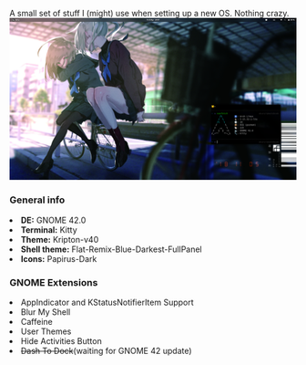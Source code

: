 A small set of stuff I (might) use when setting up a new OS. Nothing crazy.
![Screenshot](https://raw.githubusercontent.com/CephieCodesStuff/ze-dots/main/screenshot.png)

<h3>General info</h3>
<li><b>DE:</b> GNOME 42.0</li>
<li><b>Terminal:</b> Kitty</li>
<li><b>Theme:</b> Kripton-v40</li>
<li><b>Shell theme:</b> Flat-Remix-Blue-Darkest-FullPanel</li>
<li><b>Icons:</b> Papirus-Dark</li>
  
<h3>GNOME Extensions</h3>
<li>AppIndicator and KStatusNotifierItem Support</li>
<li>Blur My Shell</li>
<li>Caffeine</li>
<li>User Themes</li>
<li>Hide Activities Button</li>
<li><strike>Dash To Dock</strike>(waiting for GNOME 42 update)</li>

